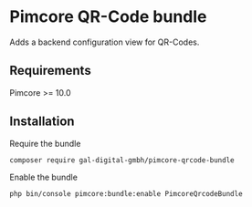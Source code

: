 # Pimcore QR-Code bundle

Adds a backend configuration view for QR-Codes.

## Requirements

Pimcore >= 10.0

## Installation

Require the bundle

```bash
composer require gal-digital-gmbh/pimcore-qrcode-bundle
```

Enable the bundle

```bash
php bin/console pimcore:bundle:enable PimcoreQrcodeBundle
```
